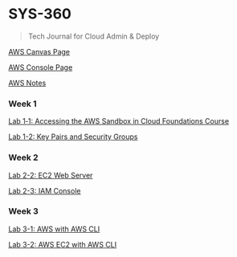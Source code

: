 # SYS-360
> Tech Journal for Cloud Admin & Deploy

[AWS Canvas Page](https://awsacademy.instructure.com/)

[AWS Console Page](https://us-east-1.console.aws.amazon.com/console/home?region=us-east-1)

[AWS Notes]()
### Week 1

[Lab 1‐1: Accessing the AWS Sandbox in Cloud Foundations Course](https://github.com/seabar24/SYS-360/wiki/Lab-1%E2%80%901:-Accessing-the-AWS-Sandbox-in-Cloud-Foundations-Course)

[Lab 1-2: Key Pairs and Security Groups](https://github.com/seabar24/SYS-360/wiki/Lab-1%E2%80%902:-Key-Pairs-and-Security-Groups)

### Week 2

[Lab 2-2: EC2 Web Server](https://github.com/seabar24/SYS-360/wiki/Lab-2%E2%80%902:-EC2-Web-Server)

[Lab 2-3: IAM Console](https://github.com/seabar24/SYS-360/wiki/Lab-2%E2%80%903:-IAM-Console)

### Week 3

[Lab 3-1: AWS with AWS CLI](https://github.com/seabar24/SYS-360/wiki/Lab-3%E2%80%901:-AWS-with-AWS-CLI)

[Lab 3-2: AWS EC2 with AWS CLI](https://github.com/seabar24/SYS-360/wiki/Lab-3%E2%80%902:-AWS-EC2-with-AWS-CLI)
